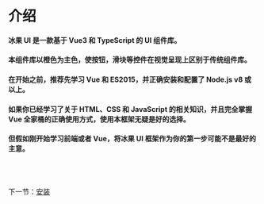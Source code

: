 # 介绍

#### 冰果 UI 是一款基于 Vue3 和 TypeScript 的 UI 组件库。

#### 本组件库以橙色为主色，使按钮，滑块等控件在视觉呈现上区别于传统组件库。

#### 在开始之前，推荐先学习 Vue 和 ES2015，并正确安装和配置了 Node.js v8 或以上。

#### 如果你已经学习了关于 HTML、CSS 和 JavaScript 的相关知识，并且完全掌握 Vue 全家桶的正确使用方式，使用本框架无疑是好的选择。

#### 但假如刚开始学习前端或者 Vue，将冰果 UI 框架作为你的第一步可能不是最好的主意。

<br />
<br />

下一节：[安装](#/doc/install)
